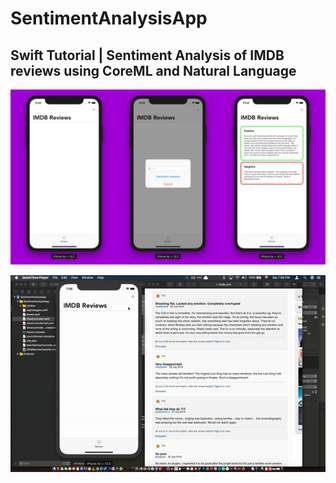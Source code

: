 # SentimentAnalysisApp
## Swift Tutorial | Sentiment Analysis of IMDB reviews using CoreML and Natural Language
![Screenshots of the final result](https://github.com/omarmhaimdat/SentimentAnalysisApp/blob/master/final-result.png "Final result")

![GIF of the final result](https://github.com/omarmhaimdat/SentimentAnalysisApp/blob/master/final-result.gif "Final result")
